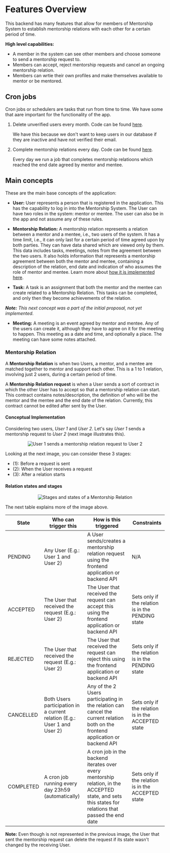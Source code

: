 # Features Overview

This backend has many features that allow for members of Mentorship System to establish mentorship relations with each other for a certain period of time.

**High level capabilities:**

- A member in the system can see other members and choose someone to send a mentorship request to.
- Members can accept, reject mentorship requests and cancel an ongoing mentorship relation.
- Members can wrtie their own profiles and make themselves available to mentor or be mentored.

## Cron jobs

Cron jobs or schedulers are tasks that run from time to time. We have some that aare important for the functionality of the app.

1. Delete unverified users every month. Code can be found [here](/app/schedulers/delete_unverified_users_cron_job.py).

    We have this because we don't want to keep users in our database if they are inactive and have not verified their email.

2. Complete mentorship relations every day. Code can be found [here](/app/schedulers/complete_mentorship_cron_job.py).

    Every day we run a job that completes mentorship relatioons which reached the end date agreed by mentor and mentee.

## Main concepts

These are the main base concepts of the application:

- **User:**  User represents a person that is registered in the application. This has the capability to log in into the Mentorship System. The User can have two roles in the system: mentor or mentee. The user can also be in the app and not assume any of these rules.

- **Mentorship Relation:** A mentorship relation represents a relation between a mentor and a mentee, i.e., two users of the system. It has a time limit, i.e., it can only last for a certain period of time agreed upon by both parties. They can have data shared which are viewed only by them. This data includes tasks, meetings, notes from the agreement between the two users. It also holds information that represents a mentorship agreement between both the mentor and mentee, containing a description of the relation, end date and indication of who assumes the role of mentor and mentee. Learn more about [how it is implemented here](Mentorship-Relation-Documentation).

- **Task:** A task is an assignment that both the mentor and the mentee can create related to a Mentorship Relation. This tasks can be completed, and only then they become achievements of the relation.

_**Note:** This next concept was a part of the initial proposal, not yet implemented._

- **Meeting:** A meeting is an event agreed by mentor and mentee. Any of the users can create it, although they have to agree on it for the meeting to happen. This meeting as a date and time, and optionally a place. The meeting can have some notes attached.

### Mentorship Relation

A **Mentorship Relation** is when two Users, a mentor, and a mentee are matched together to mentor and support each other. This is a 1 to 1 relation, involving just 2 users, during a certain period of time. 

A **Mentorship Relation request** is when a User sends a sort of contract in which the other User has to accept so that a mentorship relation can start. This contract contains notes/description, the definition of who will be the mentor and the mentee and the end date of the relation. Currently, this contract cannot be edited after sent by the User.

#### Conceptual Implementation

Considering two users, _User 1_ and _User 2_. Let's say _User 1_ sends a mentorship request to _User 2_ (next image illustrates this).

<p align="center">
  <img alt="User 1 sends a mentorship relation request to User 2" src="https://user-images.githubusercontent.com/11148726/43965132-68650400-9cb6-11e8-8667-92a181823845.png">
</p>

Looking at the next image, you can consider these 3 stages:
- (1): Before a request is sent
- (2): When the User receives a request
- (3): After a relation starts

#### Relation states and stages

<p align="center">
  <img alt="Stages and states of a Mentorship Relation" src="https://user-images.githubusercontent.com/11148726/43964310-73dd99ac-9cb4-11e8-8353-96abadc53ce1.png">
</p>

The next table explains more of the image above.

| State     | Who can trigger this                                                     | How is this triggered                                                                                                                                 | Constraints                                        |
|-----------|--------------------------------------------------------------------------|-------------------------------------------------------------------------------------------------------------------------------------------------------|----------------------------------------------------|
| PENDING   | Any User (E.g.: User 1 and User 2)                                       | A User sends/creates a mentorship relation request using the frontend application or backend API                                                      | N/A                                                |
| ACCEPTED  | The User that received the request (E.g.: User 2)                        | The User that received the request can accept this using the frontend application or backend API                                                      | Sets only if the relation is in the PENDING state  |
| REJECTED  | The User that received the request (E.g.: User 2)                        | The User that received the request can reject this using the frontend application or backend API                                                      | Sets only if the relation is in the PENDING state  |
| CANCELLED | Both Users participation in a current relation (E.g.: User 1 and User 2) | Any of the 2 Users participating in the relation can cancel the current relation both on the frontend application or backend API                      | Sets only if the relation is in the ACCEPTED state |
| COMPLETED | A cron job running every day 23h59 (automatically)                       | A cron job in the backend iterates over every mentorship relation, in the ACCEPTED state, and sets this states for relations that passed the end date | Sets only if the relation is in the ACCEPTED state |

**Note:** Even though is not represented in the previous image, the User that sent the mentorship request can delete the request if its state wasn't changed by the receiving User.
